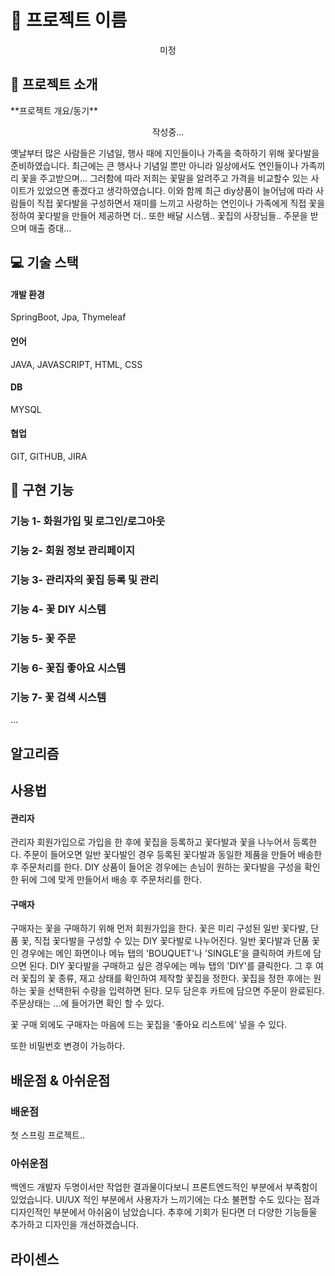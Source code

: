# 🌻 프로젝트 이름

<p align="center">
미정
</p>

## 🚩 프로젝트 소개

<p align="justify">
**프로젝트 개요/동기**
</p>
<p align="center">
작성중...
</p>

옛날부터 많은 사람들은 기념일, 행사 때에 지인들이나 가족을 축하하기 위해 꽃다발을 준비하였습니다. 최근에는 큰 행사나 기념일 뿐만 아니라 일상에서도 연인들이나 가족끼리 꽃을 주고받으며... 그러함에 따라 저희는 꽃말을 알려주고 가격을 비교할수 있는 사이트가 있었으면 좋겠다고 생각하였습니다. 이와 함께 최근 diy상품이 늘어남에 따라 사람들이 직접 꽃다발을 구성하면서 재미를 느끼고 사랑하는 연인이나 가족에게 직접 꽃을 정하여 꽃다발을 만들어 제공하면 더.. 
또한 배달 시스템.. 꽃집의 사장님들.. 주문을 받으며 매출 증대...

## 💻 기술 스택

#### 개발 환경
SpringBoot, Jpa, Thymeleaf
#### 언어
JAVA, JAVASCRIPT, HTML, CSS
#### DB
MYSQL
#### 협업
GIT, GITHUB, JIRA
## 📣 구현 기능

### 기능 1- 화원가입 및 로그인/로그아웃

### 기능 2- 회원 정보 관리페이지

### 기능 3- 관리자의 꽃집 등록 및 관리

### 기능 4- 꽃 DIY 시스템

### 기능 5- 꽃 주문

### 기능 6- 꽃집 좋아요 시스템

### 기능 7- 꽃 검색 시스템 
...

## 알고리즘

## 사용법

#### 관리자
관리자 회원가입으로 가입을 한 후에 꽃집을 등록하고 꽃다발과 꽃을 나누어서 등록한다.
주문이 들어오면 일반 꽃다발인 경우 등록된 꽃다발과 동일한 제품을 만들어 배송한 후 주문처리를 한다.
DIY 상품이 들어온 경우에는 손님이 원하는 꽃다발을 구성을 확인한 뒤에 그에 맞게 만들어서 배송 후 주문처리를 한다.

#### 구매자
구매자는 꽃을 구매하기 위해 먼저 회원가입을 한다. 
꽃은 미리 구성된 일반 꽃다발, 단품 꽃, 직접 꽃다발을 구성할 수 있는 DIY 꽃다발로 나누어진다. 
일반 꽃다발과 단품 꽃인 경우에는 메인 화면이나 메뉴 탭의 'BOUQUET'나 'SINGLE'을 클릭하여 카트에 담으면 된다.
DIY 꽃다발을 구매하고 싶은 경우에는 메뉴 탭의 'DIY'를 클릭한다. 그 후 여러 꽃집의 꽃 종류, 재고 상태를 확인하여 제작할 꽃집을 정한다.
꽃집을 정한 후에는 원하는 꽃을 선택한뒤 수량을 입력하면 된다. 모두 담은후 카트에 담으면 주문이 완료된다.
주문상태는 ...에 들어가면 확인 할 수 있다.

꽃 구매 외에도 구매자는 마음에 드는 꽃집을 '좋아요 리스트에' 넣을 수 있다.

또한 비밀번호 변경이 가능하다.

## 배운점 & 아쉬운점

### 배운점
첫 스프링 프로젝트..

### 아쉬운점
백엔드 개발자 두명이서만 작업한 결과물이다보니 프론트엔드적인 부분에서 부족함이 있었습니다.
UI/UX 적인 부분에서 사용자가 느끼기에는 다소 불편할 수도 있다는 점과 디자인적인 부분에서 아쉬움이 남았습니다.
추후에 기회가 된다면 더 다양한 기능들울 추가하고 디자인을 개선하겠습니다.

## 라이센스
